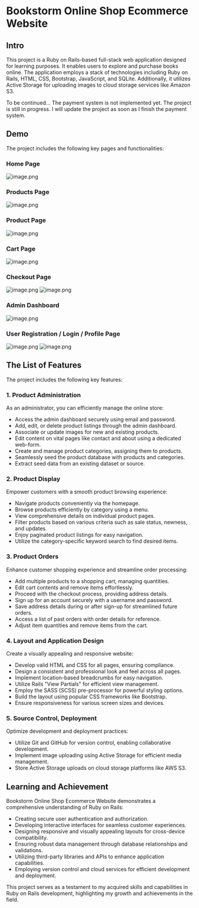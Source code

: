 # Bookstorm Online Shop Ecommerce Website

## Intro

This project is a Ruby on Rails-based full-stack web application designed for learning purposes. It enables users to explore and purchase books online. The application employs a stack of technologies including Ruby on Rails, HTML, CSS, Bootstrap, JavaScript, and SQLite. Additionally, it utilizes Active Storage for uploading images to cloud storage services like Amazon S3.

To be continued...
The payment system is not implemented yet. The project is still in progress. I will update the project as soon as I finish the payment system.


## Demo

The project includes the following key pages and functionalities:


### Home Page

![image.png](https://s2.loli.net/2023/08/17/XnJcIROjUhbwQuE.png)


### Products Page

![image.png](https://s2.loli.net/2023/08/17/ReYmyTDBd2fbnSx.png)

### Product Page
![image.png](https://s2.loli.net/2023/08/17/cOzuIo7wTxhZpai.png)

### Cart Page
![image.png](https://s2.loli.net/2023/08/17/EIQeV6gLKa7kxlj.png)

### Checkout Page

![image.png](https://s2.loli.net/2023/08/17/iUCvjlT1qBogIs7.png)
![image.png](https://s2.loli.net/2023/08/17/WZjp4UHBMEn1Yo6.png)

### Admin Dashboard
![image.png](https://s2.loli.net/2023/08/17/qeylM8j65Os3wQZ.png)

### User Registration / Login / Profile Page
![image.png](https://s2.loli.net/2023/08/17/uvPkU1HcLRlQhfX.png)
![image.png](https://s2.loli.net/2023/08/17/biA5mckFK47Pxpz.png)



## The List of Features

The project includes the following key features:

### 1. Product Administration

As an administrator, you can efficiently manage the online store:
- Access the admin dashboard securely using email and password.
- Add, edit, or delete product listings through the admin dashboard.
- Associate or update images for new and existing products.
- Edit content on vital pages like contact and about using a dedicated web-form.
- Create and manage product categories, assigning them to products.
- Seamlessly seed the product database with products and categories.
- Extract seed data from an existing dataset or source.

### 2. Product Display

Empower customers with a smooth product browsing experience:
- Navigate products conveniently via the homepage.
- Browse products efficiently by category using a menu.
- View comprehensive details on individual product pages.
- Filter products based on various criteria such as sale status, newness, and updates.
- Enjoy paginated product listings for easy navigation.
- Utilize the category-specific keyword search to find desired items.

### 3. Product Orders

Enhance customer shopping experience and streamline order processing:
- Add multiple products to a shopping cart, managing quantities.
- Edit cart contents and remove items effortlessly.
- Proceed with the checkout process, providing address details.
- Sign up for an account securely with a username and password.
- Save address details during or after sign-up for streamlined future orders.
- Access a list of past orders with order details for reference.
- Adjust item quantities and remove items from the cart.

### 4. Layout and Application Design

Create a visually appealing and responsive website:
- Develop valid HTML and CSS for all pages, ensuring compliance.
- Design a consistent and professional look and feel across all pages.
- Implement location-based breadcrumbs for easy navigation.
- Utilize Rails "View Partials" for efficient view management.
- Employ the SASS (SCSS) pre-processor for powerful styling options.
- Build the layout using popular CSS frameworks like Bootstrap.
- Ensure responsiveness for various screen sizes and devices.

### 5. Source Control, Deployment

Optimize development and deployment practices:
- Utilize Git and GitHub for version control, enabling collaborative development.
- Implement image uploading using Active Storage for efficient media management.
- Store Active Storage uploads on cloud storage platforms like  AWS S3.

## Learning and Achievement

Bookstorm Online Shop Ecommerce Website demonstrates a comprehensive understanding of Ruby on Rails:
- Creating secure user authentication and authorization.
- Developing interactive interfaces for seamless customer experiences.
- Designing responsive and visually appealing layouts for cross-device compatibility.
- Ensuring robust data management through database relationships and validations.
- Utilizing third-party libraries and APIs to enhance application capabilities.
- Employing version control and cloud services for efficient development and deployment.

This project serves as a testament to my acquired skills and capabilities in Ruby on Rails development, highlighting my growth and achievements in the field.
